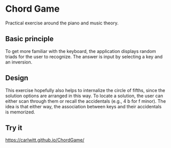 # Chord Game

Practical exercise around the piano and music theory.

## Basic principle
To get more familiar with the keyboard, the application displays random triads for the user to recognize. 
The answer is input by selecting a key and an inversion.

## Design
This exercise hopefully also helps to internalize the circle of fifths, since the solution options are arranged in this way.
To locate a solution, the user can either scan through them or recall the accidentals (e.g., 4 b for f minor).
The idea is that either way, the association between keys and their accidentals is memorized. 

## Try it
https://carlwitt.github.io/ChordGame/
